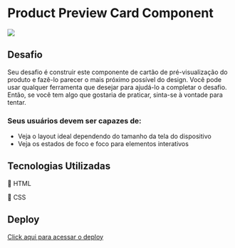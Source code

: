 # Product Preview Card Component

<img src="https://lh3.googleusercontent.com/vOmmEbGKXT6p_xGv0LFGkN6gXjkdIoAYa8Fqh-Twq22oSYSJgFxRvgvhJgENY63qq_CxXepWcTl5qL4joN0P6oZMmvRRQUbW7rksP7jeIo48l0K9aWXMCfVt6svl0Qnc32t4fR5mPRUAe3WQadL1YeM62n9KO3KsZtf0h7ngv7BSj9wTH5Mk2cJ52MwO_L6lnSRrnwjHJm2Z-rLaOJr61gehJ8qsKTRaPj-O5l5TOvA4ybIDCKJ38R91qJJ3YtVVGulgXtPtngaA2lZu5a4Hf94K1GJ8rC2a7xS1ZHpG4qDk8Ic8G0NTkGPosk2a2PIdb70mFebp-WBN_xBvhMjY2qPZS875INiJNkl_8dfQXuKUDU3z-DKoF0_OZ7cmSg9DlYjxVqzNRv4D5O_dtIJvfYdJzTYAieTXhmFTAnvX_SMmtmCdSOcMCF0C1r5NLq6B-wImFZxkujnkECbAA5brIY_J582dmmxRBxHgPz_UjCwYFv0KpSK-VyqQHszp-1MpxUi2cEbtYki4zDMC4wFBIjFcVbO94L7QC8wvvXlsNWtX-VGFFCl4ymRXcy-7yteztuPdYJaCewcvWANziNtkbp1VcVKZCxib8O-Eesus_ZZ1zKuKIh7XuPXrxyOWDOQn2gvdO9QnAhu-ftwr1SBpRk9weN-6VZm1nFTyb58MitorT4JPfM1PTAM7zBUdLemXJFyxJKzs_ox9UAPztwwZw5T6WrsI6j7XSnL23E20bIeS5M8Tjr-ajN78hQeoXY6tu5RutTGqbxOpYCDEhRigXQjE9v3QrLXCZ5l3K4yDvqaMZDwpGHCdQzPKipVVV_Y0Y3aBbQ=w1363-h621-no?authuser=0">

## Desafio

Seu desafio é construir este componente de cartão de pré-visualização do produto e fazê-lo parecer o mais próximo possível do design.
Você pode usar qualquer ferramenta que desejar para ajudá-lo a completar o desafio. Então, se você tem algo que gostaria de praticar, sinta-se à vontade para tentar.

### Seus usuários devem ser capazes de:

- Veja o layout ideal dependendo do tamanho da tela do dispositivo
- Veja os estados de foco e foco para elementos interativos

## Tecnologias Utilizadas

:pushpin: HTML

:pushpin: CSS

## Deploy

[Click aqui para acessar o deploy](https://ericodesenvolvedor.github.io/product-preview-card-component/)
